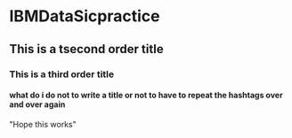 # IBMDataSicpractice
## This is a tsecond order title
### This is a third order title
#### what do i do not to write a title or not to have to repeat the hashtags over and over again
"Hope this works"
